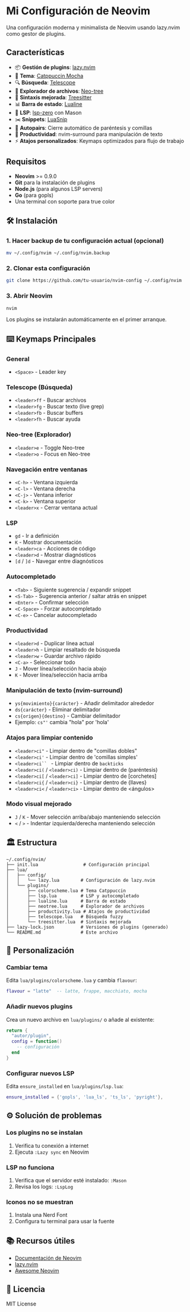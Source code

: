 # Mi Configuración de Neovim

Una configuración moderna y minimalista de Neovim usando lazy.nvim como gestor de plugins.

## Características

- 📦 **Gestión de plugins**: [lazy.nvim](https://github.com/folke/lazy.nvim)
- 🎨 **Tema**: [Catppuccin Mocha](https://github.com/catppuccin/nvim)
- 🔍 **Búsqueda**: [Telescope](https://github.com/nvim-telescope/telescope.nvim)
- 📁 **Explorador de archivos**: [Neo-tree](https://github.com/nvim-neo-tree/neo-tree.nvim)
- 🌳 **Sintaxis mejorada**: [Treesitter](https://github.com/nvim-treesitter/nvim-treesitter)
- 📊 **Barra de estado**: [Lualine](https://github.com/nvim-lualine/lualine.nvim)
- 🔧 **LSP**: [lsp-zero](https://github.com/VonHeikemen/lsp-zero.nvim) con Mason
- ✂️ **Snippets**: [LuaSnip](https://github.com/L3MON4D3/LuaSnip)
- 🔄 **Autopairs**: Cierre automático de paréntesis y comillas
- 🚀 **Productividad**: nvim-surround para manipulación de texto
- ⚡ **Atajos personalizados**: Keymaps optimizados para flujo de trabajo

## Requisitos

- **Neovim** >= 0.9.0
- **Git** para la instalación de plugins
- **Node.js** (para algunos LSP servers)
- **Go** (para gopls)
- Una terminal con soporte para true color

## 🛠️ Instalación

### 1. Hacer backup de tu configuración actual (opcional)

```bash
mv ~/.config/nvim ~/.config/nvim.backup
```

### 2. Clonar esta configuración

```bash
git clone https://github.com/tu-usuario/nvim-config ~/.config/nvim
```

### 3. Abrir Neovim

```bash
nvim
```

Los plugins se instalarán automáticamente en el primer arranque.

## ⌨️ Keymaps Principales

### General
- `<Space>` - Leader key

### Telescope (Búsqueda)
- `<leader>ff` - Buscar archivos
- `<leader>fg` - Buscar texto (live grep)
- `<leader>fb` - Buscar buffers
- `<leader>fh` - Buscar ayuda

### Neo-tree (Explorador)
- `<leader>e` - Toggle Neo-tree
- `<leader>o` - Focus en Neo-tree

### Navegación entre ventanas
- `<C-h>` - Ventana izquierda
- `<C-l>` - Ventana derecha
- `<C-j>` - Ventana inferior
- `<C-k>` - Ventana superior
- `<leader>x` - Cerrar ventana actual

### LSP
- `gd` - Ir a definición
- `K` - Mostrar documentación
- `<leader>ca` - Acciones de código
- `<leader>d` - Mostrar diagnósticos
- `[d` / `]d` - Navegar entre diagnósticos

### Autocompletado
- `<Tab>` - Siguiente sugerencia / expandir snippet
- `<S-Tab>` - Sugerencia anterior / saltar atrás en snippet
- `<Enter>` - Confirmar selección
- `<C-Space>` - Forzar autocompletado
- `<C-e>` - Cancelar autocompletado

### Productividad
- `<leader>d` - Duplicar línea actual
- `<leader>h` - Limpiar resaltado de búsqueda
- `<leader>w` - Guardar archivo rápido
- `<C-a>` - Seleccionar todo
- `J` - Mover línea/selección hacia abajo
- `K` - Mover línea/selección hacia arriba

### Manipulación de texto (nvim-surround)
- `ys{movimiento}{carácter}` - Añadir delimitador alrededor
- `ds{carácter}` - Eliminar delimitador
- `cs{origen}{destino}` - Cambiar delimitador
- Ejemplo: `cs"'` cambia "hola" por 'hola'

### Atajos para limpiar contenido
- `<leader>ci"` - Limpiar dentro de "comillas dobles"
- `<leader>ci'` - Limpiar dentro de 'comillas simples'  
- `<leader>ci`` ` - Limpiar dentro de `backticks`
- `<leader>ci(` / `<leader>ci)` - Limpiar dentro de (paréntesis)
- `<leader>ci[` / `<leader>ci]` - Limpiar dentro de [corchetes]
- `<leader>ci{` / `<leader>ci}` - Limpiar dentro de {llaves}
- `<leader>ci<` / `<leader>ci>` - Limpiar dentro de <ángulos>

### Modo visual mejorado
- `J` / `K` - Mover selección arriba/abajo manteniendo selección
- `<` / `>` - Indentar izquierda/derecha manteniendo selección

## 🏛️ Estructura

```
~/.config/nvim/
├── init.lua                 # Configuración principal
├── lua/
│   ├── config/
│   │   └── lazy.lua        # Configuración de lazy.nvim
│   └── plugins/
│       ├── colorscheme.lua # Tema Catppuccin
│       ├── lsp.lua         # LSP y autocompletado
│       ├── lualine.lua     # Barra de estado
│       ├── neotree.lua     # Explorador de archivos
│       ├── productivity.lua # Atajos de productividad
│       ├── telescope.lua   # Búsqueda fuzzy
│       └── treesitter.lua  # Sintaxis mejorada
├── lazy-lock.json          # Versiones de plugins (generado)
└── README.md               # Este archivo
```

## 🎨 Personalización

### Cambiar tema

Edita `lua/plugins/colorscheme.lua` y cambia `flavour`:

```lua
flavour = "latte"  -- latte, frappe, macchiato, mocha
```

### Añadir nuevos plugins

Crea un nuevo archivo en `lua/plugins/` o añade al existente:

```lua
return {
  "autor/plugin",
  config = function()
    -- configuración
  end
}
```

### Configurar nuevos LSP

Edita `ensure_installed` en `lua/plugins/lsp.lua`:

```lua
ensure_installed = {'gopls', 'lua_ls', 'ts_ls', 'pyright'},
```

## ⚙️ Solución de problemas

### Los plugins no se instalan
1. Verifica tu conexión a internet
2. Ejecuta `:Lazy sync` en Neovim

### LSP no funciona
1. Verifica que el servidor esté instalado: `:Mason`
2. Revisa los logs: `:LspLog`

### Iconos no se muestran
1. Instala una Nerd Font
2. Configura tu terminal para usar la fuente

## 📚 Recursos útiles

- [Documentación de Neovim](https://neovim.io/doc/)
- [lazy.nvim](https://github.com/folke/lazy.nvim)
- [Awesome Neovim](https://github.com/rockerBOO/awesome-neovim)

## 📄 Licencia

MIT License
